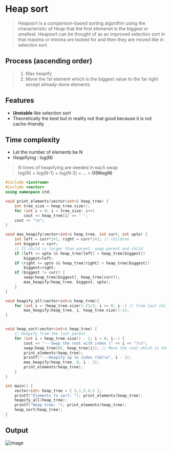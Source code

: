 # Heap sort
>Heapsort is a comparison-based sorting algorithm using the characteristic of *Heap* that the first elemenet is the biggest or smallest. Heapsort can be thought of as an improved selection sort in that maxima or minima are looked for and then they are moved like in selection sort.

## Process (ascending order)
> 1. Max heapify
> 2. Move the 1st element which is the biggest value to the far right except already-done elements

## Features
- **Unstable** like selection sort
- Theoretically the best but in reality not that good because it is not cache-friendly

## Time complexity
* Let the number of elements be N
* Heapifying : log(N)<br>
>N times of heapifying are needed in each swap<br>
>log(N) + log(N-1) + log(N-2) + ... = **O(NlogN)**

~~~c++
#include <iostream>
#include <vector>
using namespace std;

void print_elements(vector<int>& heap_tree) {
	int tree_size = heap_tree.size();
	for (int i = 0; i < tree_size; i++)
		cout << heap_tree[i] << " ";
	cout << "\n";
}

void max_heapify(vector<int>& heap_tree, int curr, int upto) {
    int left = curr*2+1, right = curr*2+2; // children
    int biggest = curr;
    // If child is larger than parent, swap parent and child
    if (left <= upto && heap_tree[left] > heap_tree[biggest])
        biggest=left;
    if (right <= upto && heap_tree[right] > heap_tree[biggest])
        biggest=right;
    if (biggest != curr) {
        swap(heap_tree[biggest], heap_tree[curr]);
        max_heapify(heap_tree, biggest, upto);
    }
}

void heapify_all(vector<int>& heap_tree){
    for (int i = (heap_tree.size()-2)/2; i >= 0; i--) // from last child's parent
        max_heapify(heap_tree, i, heap_tree.size()-1);
}


void heap_sort(vector<int>& heap_tree) {
	// Heapify from the last parent
	for (int i = heap_tree.size() - 1; i > 0; i--) {
		cout << "---Swap the root with index (" << i << ")\n";
		swap(heap_tree[0], heap_tree[i]); // Move the root which is the biggest value except sorted elements to the right in ascending order
		print_elements(heap_tree);
		printf("---Heapify up to index (%d)\n", i - 1);
		max_heapify(heap_tree, 0, i - 1);
		print_elements(heap_tree);
	}
}

int main() {
	vector<int> heap_tree = { 3,1,5,4,2 };
	printf("Elements to sort: "); print_elements(heap_tree);
	heapify_all(heap_tree);
    printf("Heap tree: "); print_elements(heap_tree);
	heap_sort(heap_tree);
}
~~~

## Output
![image](https://github.com/vacu9708/Algorithm/assets/67142421/1acb38bc-3ec3-4ba8-95b7-f5d5711c3e46)
